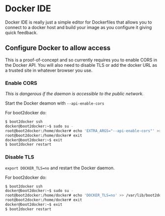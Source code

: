 # Docker IDE

Docker IDE is really just a simple editor for Dockerfiles that allows you to connect to a docker host and build your 
image as you configure it giving quick feedback.

## Configure Docker to allow access

This is a proof-of-concept and so currently requires you to enable CORS in the Docker API.  You will also need to disable
TLS or add the docker URL as a trusted site in whatever browser you use.

### Enable CORS

*This is dangerous if the daemon is accessible to the public network.*

Start the Docker deamon with `--api-enable-cors`

For boot2docker do:

```sh
$ boot2docker ssh
docker@boot2docker:~$ sudo su -
root@boot2docker:/home/docker# echo 'EXTRA_ARGS="--api-enable-cors"' >> /var/lib/boot2docker/profile
root@boot2docker:/home/docker# exit
docker@boot2docker:~$ exit
$ boot2docker restart
```

### Disable TLS

`export DOCKER_TLS=no` and restart the Docker daemon.

For boot2docker do:

```sh
$ boot2docker ssh
docker@boot2docker:~$ sudo su -
root@boot2docker:/home/docker# echo 'DOCKER_TLS=no' >> /var/lib/boot2docker/profile
root@boot2docker:/home/docker# exit
docker@boot2docker:~$ exit
$ boot2docker restart
```
